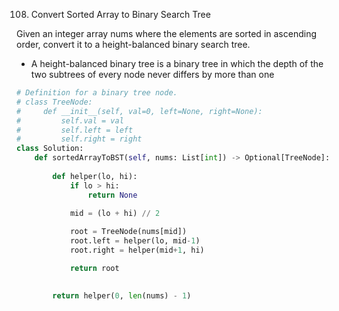 108. Convert Sorted Array to Binary Search Tree

Given an integer array nums where the elements are sorted in ascending order, convert it to a 
height-balanced binary search tree.

- A height-balanced binary tree is a binary tree in which the depth of the two subtrees of every node never differs by more than one

```python
# Definition for a binary tree node.
# class TreeNode:
#     def __init__(self, val=0, left=None, right=None):
#         self.val = val
#         self.left = left
#         self.right = right
class Solution:
    def sortedArrayToBST(self, nums: List[int]) -> Optional[TreeNode]:
        
        def helper(lo, hi):
            if lo > hi:
                return None
            
            mid = (lo + hi) // 2

            root = TreeNode(nums[mid])
            root.left = helper(lo, mid-1)
            root.right = helper(mid+1, hi)

            return root
        

        return helper(0, len(nums) - 1)
```